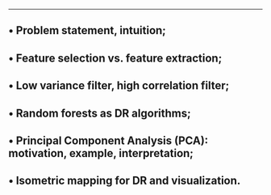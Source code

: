 --------------------------------------------------------------------
• Problem statement, intuition;
--------------------------------------------------------------------
• Feature selection vs. feature extraction;
--------------------------------------------------------------------
• Low variance filter, high correlation filter;
--------------------------------------------------------------------
• Random forests as DR algorithms;
----------------------------------------------------------------------------
• Principal Component Analysis (PCA): motivation, example, interpretation;
------------------------------------------------------------------------------
• Isometric mapping for DR and visualization.
------------------------------------------------------------------------------
